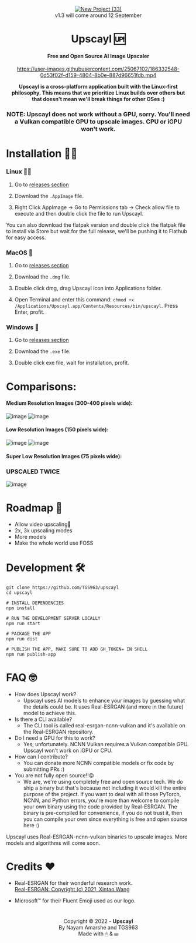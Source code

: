 <div align="center">

<a href="https://github.com/upscayl/upscayl/releases/latest">

![New Project (33)](https://user-images.githubusercontent.com/25067102/187029713-6ab7b395-3c10-4f20-882b-0891d1bd1b16.jpg)    
</a>
v1.3 will come around 12 September

# Upscayl 🆙

#### Free and Open Source AI Image Upscaler

https://user-images.githubusercontent.com/25067102/186332548-0d53f02f-d159-4804-8b0e-887d96651fdb.mp4

**Upscayl is a cross-platform application built with the Linux-first philosophy. This means that we prioritize Linux builds over others but that doesn't mean we'll break things for other OSes :)**

### NOTE: Upscayl does not work without a GPU, sorry. You'll need a Vulkan compatible GPU to upscale images. CPU or iGPU won't work.

</div>

# Installation 👨‍💻

### Linux 🐧👑

1. Go to [releases section](https://github.com/TGS963/upscayl/releases/latest)

2. Download the `.AppImage` file.

3. Right Click AppImage -> Go to Permissions tab -> Check allow file to execute and then double click the file to run Upscayl.

You can also download the flatpak version and double click the flatpak file to install via Store but wait for the full release, we'll be pushing it to Flathub for easy access.

### MacOS 🍎

1. Go to [releases section](https://github.com/TGS963/upscayl/releases/latest)

2. Download the `.dmg` file.

3. Double click dmg, drag Upscayl icon into Applications folder.

4. Open Terminal and enter this command: `chmod +x /Applications/Upscayl.app/Contents/Resources/bin/upscayl`. Press Enter, profit.

### Windows 🐌

1. Go to [releases section](https://github.com/TGS963/upscayl/releases/latest)

2. Download the `.exe` file.

3. Double click exe file, wait for installation, profit.

# Comparisons:
#### Medium Resolution Images (300-400 pixels wide):
![image](https://user-images.githubusercontent.com/25067102/187059440-83f32705-4509-4899-a109-ed2d8248fd2b.png)
![image](https://user-images.githubusercontent.com/25067102/187059369-9bc63f1c-e6c0-4d6a-9089-706db43f171f.png)
#### Low Resolution Images (150 pixels wide):
![image](https://user-images.githubusercontent.com/25067102/187059318-2d01a671-53fe-4ecc-9a74-3a791fd55818.png)
![image](https://user-images.githubusercontent.com/25067102/187059336-8d6e87ec-232f-4591-89c9-ff451692bcf2.png)
#### Super Low Resolution Images (75 pixels wide):
### UPSCALED TWICE
![image](https://user-images.githubusercontent.com/25067102/187153200-8e184622-a791-43ad-8d73-e5580034f2f2.png)



# Roadmap 🤫

- Allow video upscaling📼
- 2x, 3x upscaling modes
- More models
- Make the whole world use FOSS

# Development 🛠

```
git clone https://github.com/TGS963/upscayl
cd upscayl

# INSTALL DEPENDENCIES
npm install

# RUN THE DEVELOPMENT SERVER LOCALLY
npm run start

# PACKAGE THE APP
npm run dist

# PUBLISH THE APP, MAKE SURE TO ADD GH_TOKEN= IN SHELL
npm run publish-app
```

# FAQ 🤓

- How does Upscayl work?
  - Upscayl uses AI models to enhance your images by guessing what the details could be. It uses Real-ESRGAN (and more in the future) model to achieve this.
- Is there a CLI available?
  - The CLI tool is called real-esrgan-ncnn-vulkan and it's available on the Real-ESRGAN repository.
- Do I need a GPU for this to work?
  - Yes, unfortunately. NCNN Vulkan requires a Vulkan compatible GPU. Upscayl won't work on iGPU or CPU.
- How can I contribute?
  - You can donate more NCNN compatible models or fix code by submitting PRs :)
- You are not fully open source!!😡
  - We are, we're using completely free and open source tech. We do ship a binary but that's because not including it would kill the entire purpose of the project. If you want to deal with all those PyTorch, NCNN, and Python errors, you're more than welcome to compile your own binary using the code provided by Real-ESRGAN. The binary is pre-compiled for convenience, if you do not trust it, then you can compile your own since everything is free and open source here :)

Upscayl uses Real-ESRGAN-ncnn-vulkan binaries to upscale images. More models and algorithms will come soon.

# Credits ❤

- Real-ESRGAN for their wonderful research work.\
[Real-ESRGAN: Copyright (c) 2021, Xintao Wang](https://github.com/xinntao/Real-ESRGAN/)

- Microsoft™ for their Fluent Emoji used as our logo.

#

<div align="center">

Copyright © 2022 - **Upscayl**\
By Nayam Amarshe and TGS963\
Made with 🖱 & ⌨

</div>
